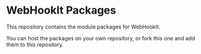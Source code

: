 # WebHookIt Packages

This repository contains the module packages for WebHookIt.

You can host the packages on your own repository, or fork this one and add them to this repository.




